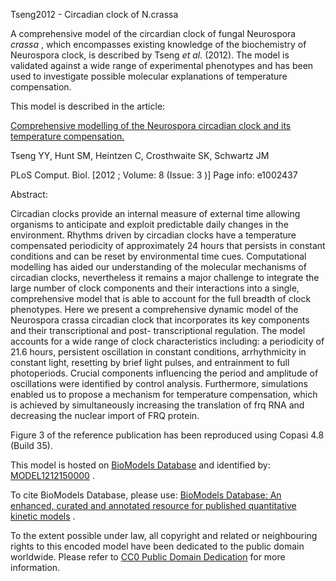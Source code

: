 

Tseng2012 - Circadian clock of N.crassa

A comprehensive model of the circardian clock of fungal Neurospora _crassa_ ,
which encompasses existing knowledge of the biochemistry of Neurospora clock,
is described by Tseng _et al._ (2012). The model is validated against a wide
range of experimental phenotypes and has been used to investigate possible
molecular explanations of temperature compensation.

This model is described in the article:

[Comprehensive modelling of the Neurospora circadian clock and its temperature
compensation.](http://identifiers.org/pubmed/22496627)

Tseng YY, Hunt SM, Heintzen C, Crosthwaite SK, Schwartz JM

PLoS Comput. Biol. [2012 ; Volume: 8 (Issue: 3 )] Page info: e1002437

Abstract:

Circadian clocks provide an internal measure of external time allowing
organisms to anticipate and exploit predictable daily changes in the
environment. Rhythms driven by circadian clocks have a temperature compensated
periodicity of approximately 24 hours that persists in constant conditions and
can be reset by environmental time cues. Computational modelling has aided our
understanding of the molecular mechanisms of circadian clocks, nevertheless it
remains a major challenge to integrate the large number of clock components
and their interactions into a single, comprehensive model that is able to
account for the full breadth of clock phenotypes. Here we present a
comprehensive dynamic model of the Neurospora crassa circadian clock that
incorporates its key components and their transcriptional and post-
transcriptional regulation. The model accounts for a wide range of clock
characteristics including: a periodicity of 21.6 hours, persistent oscillation
in constant conditions, arrhythmicity in constant light, resetting by brief
light pulses, and entrainment to full photoperiods. Crucial components
influencing the period and amplitude of oscillations were identified by
control analysis. Furthermore, simulations enabled us to propose a mechanism
for temperature compensation, which is achieved by simultaneously increasing
the translation of frq RNA and decreasing the nuclear import of FRQ protein.

Figure 3 of the reference publication has been reproduced using Copasi 4.8
(Build 35).

This model is hosted on [BioModels Database](http://www.ebi.ac.uk/biomodels/)
and identified by:
[MODEL1212150000](http://identifiers.org/biomodels.db/MODEL1212150000) .

To cite BioModels Database, please use: [BioModels Database: An enhanced,
curated and annotated resource for published quantitative kinetic
models](http://identifiers.org/pubmed/20587024) .

To the extent possible under law, all copyright and related or neighbouring
rights to this encoded model have been dedicated to the public domain
worldwide. Please refer to [CC0 Public Domain
Dedication](http://creativecommons.org/publicdomain/zero/1.0/) for more
information.

